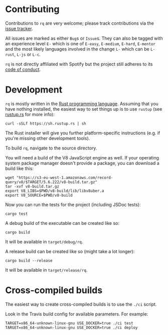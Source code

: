 # Contributing

Contributions to `rq` are very welcome; please track contributions via
the [issue tracker](https://github.com/dflemstr/rq/issues).

All issues are marked as either `Bug`s or `Issue`s.  They can also be
tagged with an experience level `E-` which is one of `E-easy`,
`E-medium`, `E-hard`, `E-mentor` and the most likely languages
involved in the change `L-` which can be `L-rust`, `L-js` or `L-c`.

`rq` is not directly affiliated with Spotify but the project still
adheres to its
[code of conduct](https://github.com/spotify/code-of-conduct/blob/master/code-of-conduct.md).

# Development

`rq` is mostly written in the [Rust programming language][rust].
Assuming that you have nothing installed, the easiest way to set
things up is to use `rustup` (see [rustup.rs](https://www.rustup.rs/)
for more info):

    curl -sSLf https://sh.rustup.rs | sh

The Rust installer will give you further platform-specific
instructions (e.g. if you're missing other development tools).

To build `rq`, navigate to the source directory.

You will need a build of the V8 JavaScript engine as well.  If
your operating system package manager doesn't provide a package,
you can download a build like this:

    wget "https://s3-eu-west-1.amazonaws.com/record-query/v8/$TARGET/5.6.222/v8-build.tar.gz"
    tar -xvf v8-build.tar.gz
    export V8_LIBS=$PWD/v8-build/lib/libv8uber.a
    export V8_SOURCE=$PWD/v8-build

Now you can run the tests for the project (including JSDoc tests):

    cargo test

A debug build of the executable can be created like so:

    cargo build

It will be available in `target/debug/rq`.

A release build can be created like so (might take a lot longer):

    cargo build --release

It will be available in `target/release/rq`.

# Cross-compiled builds

The easiest way to create cross-compiled builds is to use the `./ci` script.

Look in the Travis build config for available parameters.  For example:

    TARGET=x86_64-unknown-linux-gnu USE_DOCKER=true ./ci test
    TARGET=x86_64-unknown-linux-gnu USE_DOCKER=true ./ci deploy

[rust]: https://www.rust-lang.org/
